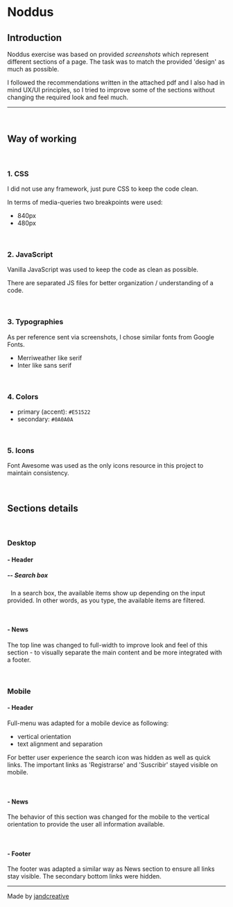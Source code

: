 # Noddus

## Introduction

Noddus exercise was based on provided _screenshots_ which represent different sections of a page. The task was to match the provided 'design' as much as possible.

I followed the recommendations written in the attached pdf and I also had in mind UX/UI principles, so I tried to improve some of the sections without changing the required look and feel much.

---
&nbsp;
## Way of working
&nbsp;
### 1. CSS
I did not use any framework, just pure CSS to keep the code clean.

In terms of media-queries two breakpoints were used:
- 840px
- 480px

&nbsp;
### 2. JavaScript
Vanilla JavaScript was used to keep the code as clean as possible.

There are separated JS files for better organization / understanding of a code.

&nbsp;
### 3. Typographies
As per reference sent via screenshots, I chose similar fonts from Google Fonts.
- Merriweather like serif
- Inter like sans serif

&nbsp;
### 4. Colors
- primary (accent): `#E51522`
- secondary: `#0A0A0A`

&nbsp;
### 5. Icons
Font Awesome was used as the only icons resource in this project to maintain consistency.

&nbsp;
## Sections details
&nbsp;
### Desktop

#### - Header
##### -- Search box
&nbsp;
In a search box, the available items show up depending on the input provided. In other words, as you type, the available items are filtered.

&nbsp;
#### - News
The top line was changed to full-width to improve look and feel of this section - to visually separate the main content and be more integrated with a footer.


&nbsp;
### Mobile

#### - Header
Full-menu was adapted for a mobile device as following:
- vertical orientation
- text alignment and separation

For better user experience the search icon was hidden as well as quick links.
The important links as 'Registrarse' and 'Suscribir' stayed visible on mobile.

&nbsp;
#### - News
The behavior of this section was changed for the mobile to the vertical orientation to provide the user all information available.

&nbsp;
#### - Footer 
The footer was adapted a similar way as News section to ensure all links stay visible.
The secondary bottom links were hidden.

---
Made by [jandcreative](https://jandcreative.com/)
